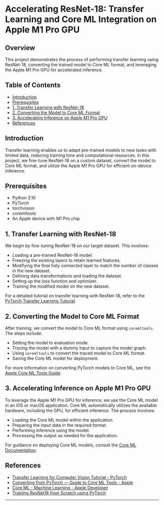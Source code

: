 # Accelerating ResNet-18: Transfer Learning and Core ML Integration on Apple M1 Pro GPU

## Overview

This project demonstrates the process of performing transfer learning using ResNet-18, converting the trained model to Core ML format, and leveraging the Apple M1 Pro GPU for accelerated inference.

## Table of Contents

- [Introduction](#introduction)
- [Prerequisites](#prerequisites)
- [1. Transfer Learning with ResNet-18](#1-transfer-learning-with-resnet-18)
- [2. Converting the Model to Core ML Format](#2-converting-the-model-to-core-ml-format)
- [3. Accelerating Inference on Apple M1 Pro GPU](#3-accelerating-inference-on-apple-m1-pro-gpu)
- [References](#references)

## Introduction

Transfer learning enables us to adapt pre-trained models to new tasks with limited data, reducing training time and computational resources. In this project, we fine-tune ResNet-18 on a custom dataset, convert the model to Core ML format, and utilize the Apple M1 Pro GPU for efficient on-device inference.

## Prerequisites

- Python 3.10
- PyTorch
- torchvision
- coremltools
- An Apple device with M1 Pro chip

## 1. Transfer Learning with ResNet-18

We begin by fine-tuning ResNet-18 on our target dataset. This involves:

- Loading a pre-trained ResNet-18 model.
- Freezing the existing layers to retain learned features.
- Modifying the final fully connected layer to match the number of classes in the new dataset.
- Defining data transformations and loading the dataset.
- Setting up the loss function and optimizer.
- Training the modified model on the new dataset.

For a detailed tutorial on transfer learning with ResNet-18, refer to the [PyTorch Transfer Learning Tutorial](https://pytorch.org/tutorials/beginner/transfer_learning_tutorial.html).

## 2. Converting the Model to Core ML Format

After training, we convert the model to Core ML format using `coremltools`. The steps include:

- Setting the model to evaluation mode.
- Tracing the model with a dummy input to capture the model graph.
- Using `coremltools` to convert the traced model to Core ML format.
- Saving the Core ML model for deployment.

For more information on converting PyTorch models to Core ML, see the [Apple Core ML Tools Guide](https://apple.github.io/coremltools/docs-guides/source/convert-pytorch.html).

## 3. Accelerating Inference on Apple M1 Pro GPU

To leverage the Apple M1 Pro GPU for inference, we use the Core ML model in an iOS or macOS application. Core ML automatically utilizes the available hardware, including the GPU, for efficient inference. The process involves:

- Loading the Core ML model within the application.
- Preparing the input data in the required format.
- Performing inference using the model.
- Processing the output as needed for the application.

For guidance on deploying Core ML models, consult the [Core ML Documentation](https://developer.apple.com/machine-learning/core-ml/).

## References

- [Transfer Learning for Computer Vision Tutorial - PyTorch](https://pytorch.org/tutorials/beginner/transfer_learning_tutorial.html)
- [Converting from PyTorch — Guide to Core ML Tools - Apple](https://apple.github.io/coremltools/docs-guides/source/convert-pytorch.html)
- [Core ML - Machine Learning - Apple Developer](https://developer.apple.com/machine-learning/core-ml/)
- [Training ResNet18 from Scratch using PyTorch](https://debuggercafe.com/training-resnet18-from-scratch-using-pytorch/)

---



